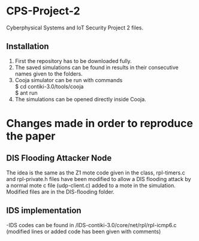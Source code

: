 # CPS-Project-2
Cyberphysical Systems and IoT Security Project 2 files.

## Installation
1. First the repository has to be downloaded fully.
2. The saved simulations can be found in results in their consecutive names given to the folders.
3. Cooja simulator can be run with commands <br>
   $  cd contiki-3.0/tools/cooja <br>
   $  ant run
5. The simulations can be opened directly inside Cooja.

# Changes made in order to reproduce the paper

## DIS Flooding Attacker Node
The idea is the same as the Z1 mote code given in the class, rpl-timers.c and rpl-private.h files have been modified to allow a DIS flooding attack by a normal mote c file (udp-client.c) added to a mote in the simulation. <br>
Modified files are in the DIS-flooding folder.

##  IDS implementation
-IDS codes can be found in /IDS-contiki-3.0/core/net/rpl/rpl-icmp6.c <br>
(modified lines or added code has been given with comments)

